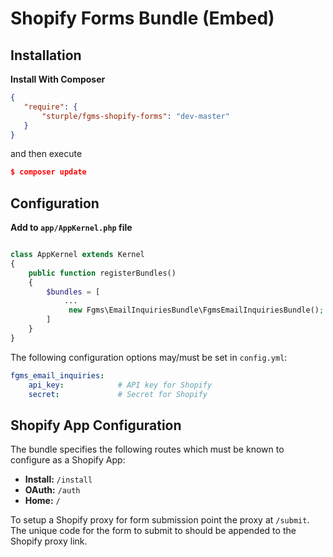 # Shopify Forms Bundle (Embed)

## Installation

**Install With Composer**

```json
{
   "require": {
       "sturple/fgms-shopify-forms": "dev-master"
   }
}

```

and then execute

```json
$ composer update
```


## Configuration

**Add to ```app/AppKernel.php``` file**

```php

class AppKernel extends Kernel
{
    public function registerBundles()
    {
        $bundles = [
            ...
             new Fgms\EmailInquiriesBundle\FgmsEmailInquiriesBundle();
        ]
    }
}

```

The following configuration options may/must be set in `config.yml`:

```yaml
fgms_email_inquiries:
    api_key:            # API key for Shopify
    secret:             # Secret for Shopify
```

## Shopify App Configuration

The bundle specifies the following routes which must be known to configure as a Shopify App:

- **Install:** `/install`
- **OAuth:** `/auth`
- **Home:** `/`

To setup a Shopify proxy for form submission point the proxy at `/submit`.  The unique code for the form to submit to should be appended to the Shopify proxy link.
